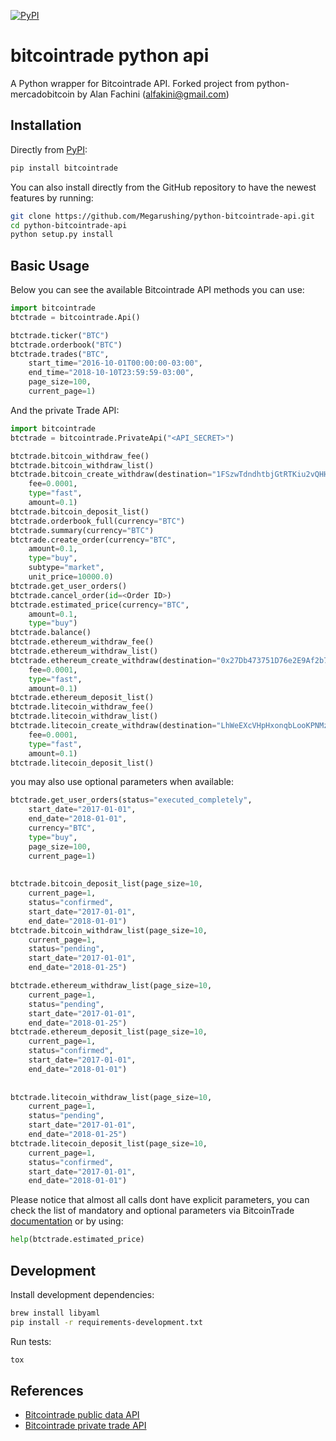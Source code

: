 [![PyPI](https://img.shields.io/pypi/v/bitcointrade.svg)](https://pypi.python.org/pypi/bitcointrade)

# bitcointrade python api

A Python wrapper for Bitcointrade API. Forked project from python-mercadobitcoin by Alan Fachini (alfakini@gmail.com)

## Installation

Directly from [PyPI](https://pypi.python.org/pypi/bitcointrade):

```bash
pip install bitcointrade
```

You can also install directly from the GitHub repository to have the newest features by running:

```bash
git clone https://github.com/Megarushing/python-bitcointrade-api.git
cd python-bitcointrade-api
python setup.py install
```

## Basic Usage

Below you can see the available Bitcointrade API methods you can use:

```python
import bitcointrade
btctrade = bitcointrade.Api()

btctrade.ticker("BTC")
btctrade.orderbook("BTC")
btctrade.trades("BTC",
    start_time="2016-10-01T00:00:00-03:00",
    end_time="2018-10-10T23:59:59-03:00",
    page_size=100,
    current_page=1)
```

And the private Trade API:

```python
import bitcointrade
btctrade = bitcointrade.PrivateApi("<API_SECRET>")

btctrade.bitcoin_withdraw_fee()
btctrade.bitcoin_withdraw_list()
btctrade.bitcoin_create_withdraw(destination="1FSzwTdndhtbjGtRTKiu2vQHHrVAPUGSZG",
    fee=0.0001,
    type="fast",
    amount=0.1)
btctrade.bitcoin_deposit_list()
btctrade.orderbook_full(currency="BTC")
btctrade.summary(currency="BTC")
btctrade.create_order(currency="BTC",
    amount=0.1,
    type="buy",
    subtype="market",
    unit_price=10000.0)
btctrade.get_user_orders()
btctrade.cancel_order(id=<Order ID>)
btctrade.estimated_price(currency="BTC",
    amount=0.1,
    type="buy")
btctrade.balance()
btctrade.ethereum_withdraw_fee()
btctrade.ethereum_withdraw_list()
btctrade.ethereum_create_withdraw(destination="0x27Db473751D76e2E9Af2b7A9b0199ef2c6Af838D",
    fee=0.0001,
    type="fast",
    amount=0.1)
btctrade.ethereum_deposit_list()
btctrade.litecoin_withdraw_fee()
btctrade.litecoin_withdraw_list()
btctrade.litecoin_create_withdraw(destination="LhWeEXcVHpHxonqbLooKPNMzbmMetdHJdC",
    fee=0.0001,
    type="fast",
    amount=0.1)
btctrade.litecoin_deposit_list()

```
you may also use optional parameters when available:
```python
btctrade.get_user_orders(status="executed_completely",
    start_date="2017-01-01",
    end_date="2018-01-01",
    currency="BTC",
    type="buy",
    page_size=100,
    current_page=1)
    
    
btctrade.bitcoin_deposit_list(page_size=10,
    current_page=1,
    status="confirmed",
    start_date="2017-01-01",
    end_date="2018-01-01")
btctrade.bitcoin_withdraw_list(page_size=10,
    current_page=1,
    status="pending",
    start_date="2017-01-01",
    end_date="2018-01-25")

btctrade.ethereum_withdraw_list(page_size=10,
    current_page=1,
    status="pending",
    start_date="2017-01-01",
    end_date="2018-01-25")
btctrade.ethereum_deposit_list(page_size=10,
    current_page=1,
    status="confirmed",
    start_date="2017-01-01",
    end_date="2018-01-01")
    
    
btctrade.litecoin_withdraw_list(page_size=10,
    current_page=1,
    status="pending",
    start_date="2017-01-01",
    end_date="2018-01-25")
btctrade.litecoin_deposit_list(page_size=10,
    current_page=1,
    status="confirmed",
    start_date="2017-01-01",
    end_date="2018-01-01")
```

Please notice that almost all calls dont have explicit parameters,
you can check the list of mandatory and optional parameters
via BitcoinTrade [documentation](https://apidocs.bitcointrade.com.br/#5ef0088b-40ef-4668-2ac4-59e0b94e91f7)
or by using:
```python
help(btctrade.estimated_price)
```

## Development

Install development dependencies:

```bash
brew install libyaml
pip install -r requirements-development.txt
```

Run tests:

```bash
tox
```

## References

* [Bitcointrade public data API](https://apidocs.bitcointrade.com.br/#1ce5ce29-3e4d-8e97-3b43-185bb3862289)
* [Bitcointrade private trade API](https://apidocs.bitcointrade.com.br/#e1ba3dbf-6fef-238c-41da-92885c00290f)
